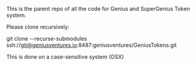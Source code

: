 This is the parent repo of all the code for Genius and SuperGenius Token system.

Please clone recursively:

git clone --recurse-submodules ssh://git@geniusventures.io:8487:geniusventures/GeniusTokens.git

This is done on a case-sensitive system (OSX)